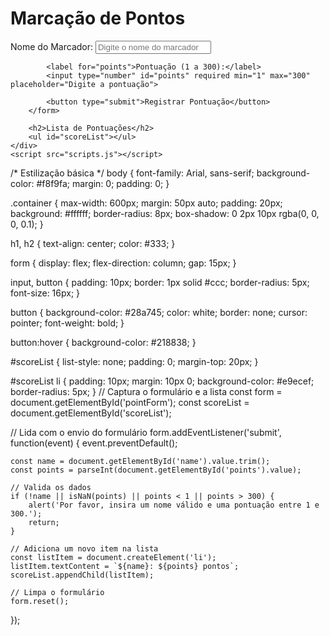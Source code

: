 <!DOCTYPE html>
<html lang="pt-br">
<head>
    <meta charset="UTF-8">
    <meta name="viewport" content="width=device-width, initial-scale=1.0">
    <title>Marcação de Pontos</title>
    <link rel="stylesheet" href="style.css">
</head>
<body>
    <div class="container">
        <h1>Marcação de Pontos</h1>
        <form id="pointForm">
            <label for="name">Nome do Marcador:</label>
            <input type="text" id="name" required placeholder="Digite o nome do marcador">
            
            <label for="points">Pontuação (1 a 300):</label>
            <input type="number" id="points" required min="1" max="300" placeholder="Digite a pontuação">
            
            <button type="submit">Registrar Pontuação</button>
        </form>

        <h2>Lista de Pontuações</h2>
        <ul id="scoreList"></ul>
    </div>
    <script src="scripts.js"></script>
</body>
</html>
/* Estilização básica */
body {
    font-family: Arial, sans-serif;
    background-color: #f8f9fa;
    margin: 0;
    padding: 0;
}

.container {
    max-width: 600px;
    margin: 50px auto;
    padding: 20px;
    background: #ffffff;
    border-radius: 8px;
    box-shadow: 0 2px 10px rgba(0, 0, 0, 0.1);
}

h1, h2 {
    text-align: center;
    color: #333;
}

form {
    display: flex;
    flex-direction: column;
    gap: 15px;
}

input, button {
    padding: 10px;
    border: 1px solid #ccc;
    border-radius: 5px;
    font-size: 16px;
}

button {
    background-color: #28a745;
    color: white;
    border: none;
    cursor: pointer;
    font-weight: bold;
}

button:hover {
    background-color: #218838;
}

#scoreList {
    list-style: none;
    padding: 0;
    margin-top: 20px;
}

#scoreList li {
    padding: 10px;
    margin: 10px 0;
    background-color: #e9ecef;
    border-radius: 5px;
}
// Captura o formulário e a lista
const form = document.getElementById('pointForm');
const scoreList = document.getElementById('scoreList');

// Lida com o envio do formulário
form.addEventListener('submit', function(event) {
    event.preventDefault();

    const name = document.getElementById('name').value.trim();
    const points = parseInt(document.getElementById('points').value);

    // Valida os dados
    if (!name || isNaN(points) || points < 1 || points > 300) {
        alert('Por favor, insira um nome válido e uma pontuação entre 1 e 300.');
        return;
    }

    // Adiciona um novo item na lista
    const listItem = document.createElement('li');
    listItem.textContent = `${name}: ${points} pontos`;
    scoreList.appendChild(listItem);

    // Limpa o formulário
    form.reset();
});
